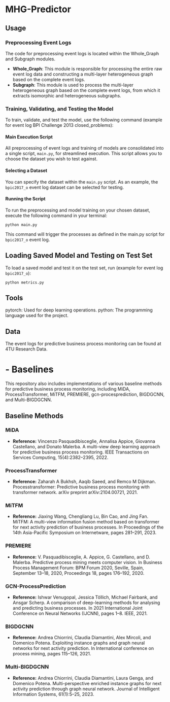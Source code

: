# MHG-Predictor

## Usage

### Preprocessing Event Logs

The code for preprocessing event logs is located within the Whole_Graph and Subgraph modules.
- **Whole_Graph**: This module is responsible for processing the entire raw event log data and constructing a multi-layer heterogeneous graph based on the complete event logs.
- **Subgraph**: This module is used to process the multi-layer heterogeneous graph based on the complete event logs, from which it extracts isomorphic and heterogeneous subgraphs.

### Training, Validating, and Testing the Model
To train, validate, and test the model, use the following command (example for event log BPI Challenge 2013 closed_problems):
#### Main Execution Script

All preprocessing of event logs and training of models are consolidated into a single script, `main.py`, for streamlined execution. This script allows you to choose the dataset you wish to test against.

#### Selecting a Dataset

You can specify the dataset within the `main.py` script. As an example, the `bpic2017_o` event log dataset can be selected for testing.

#### Running the Script

To run the preprocessing and model training on your chosen dataset, execute the following command in your terminal:

	python main.py

This command will trigger the processes as defined in the main.py script for `bpic2017_o` event log.

## Loading Saved Model and Testing on Test Set
To load a saved model and test it on the test set, run (example for event log `bpic2017_o`):

	python metrics.py 

## Tools
pytorch: Used for deep learning operations.
python: The programming language used for the project.
## Data
The event logs for predictive business process monitoring can be found at 4TU Research Data.


# - **Baselines**

This repository also includes implementations of various baseline methods for predictive business process monitoring, including MiDA, ProcessTransformer, MiTFM, PREMIERE, gcn-procesprediction, BIGDGCNN, and Multi-BIGDGCNN.

## Baseline Methods

### MiDA
- **Reference:** Vincenzo Pasquadibisceglie, Annalisa Appice, Giovanna Castellano, and Donato Malerba. A multi-view deep learning approach for predictive business process monitoring. IEEE Transactions on Services Computing, 15(4):2382–2395, 2022.

### ProcessTransformer
- **Reference:** Zaharah A Bukhsh, Aaqib Saeed, and Remco M Dijkman. Processtransformer: Predictive business process monitoring with transformer network. arXiv preprint arXiv:2104.00721, 2021.

### MiTFM
- **Reference:** Jiaxing Wang, Chengliang Lu, Bin Cao, and Jing Fan. MiTFM: A multi-view information fusion method based on transformer for next activity prediction of business processes. In Proceedings of the 14th Asia-Pacific Symposium on Internetware, pages 281–291, 2023.

### PREMIERE
- **Reference:** V. Pasquadibisceglie, A. Appice, G. Castellano, and D. Malerba. Predictive process mining meets computer vision. In Business Process Management Forum: BPM Forum 2020, Seville, Spain, September 13–18, 2020, Proceedings 18, pages 176–192, 2020.

### GCN-ProcessPrediction
- **Reference:** Ishwar Venugopal, Jessica Töllich, Michael Fairbank, and Ansgar Scherp. A comparison of deep-learning methods for analysing and predicting business processes. In 2021 International Joint Conference on Neural Networks (IJCNN), pages 1–8. IEEE, 2021.

### BIGDGCNN
- **Reference:** Andrea Chiorrini, Claudia Diamantini, Alex Mircoli, and Domenico Potena. Exploiting instance graphs and graph neural networks for next activity prediction. In International conference on process mining, pages 115–126, 2021.

### Multi-BIGDGCNN
- **Reference:** Andrea Chiorrini, Claudia Diamantini, Laura Genga, and Domenico Potena. Multi-perspective enriched instance graphs for next activity prediction through graph neural network. Journal of Intelligent Information Systems, 61(1):5–25, 2023.
